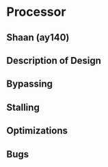# Processor
## Shaan (ay140)

## Description of Design

## Bypassing

## Stalling

## Optimizations

## Bugs
